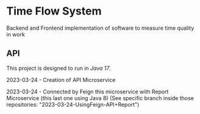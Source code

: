 # Time Flow System 
Backend and Frontend implementation of software to measure time quality in work

## API
This project is designed to run in *Java 17*.

2023-03-24 - Creation of API Microservice

2023-03-24 - Connected by Feign this microservice with Report Microservice (this last one using Java 8) (See specific branch inside those repositories: "2023-03-24-UsingFeign-API+Report")	

